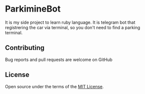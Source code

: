 # ParkimineBot

It is my side project to learn ruby language. It is telegram bot that registrering the car via terminal, so you don't need to find a parking terminal.

## Contributing

Bug reports and pull requests are welcome on GitHub

## License

Open source under the terms of the [MIT License](https://opensource.org/licenses/MIT).
